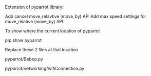 Extension of pyparrot library:

Add cancel move_relavtive (move_by) API
Add max speed settings for move_relative (move_by) API

To show where the current location of pyparrot

pip show pyparrot

Replace these 2 files at that location

pyparrot/Bebop.py

pyparrot/networking/wifiConnection.py
